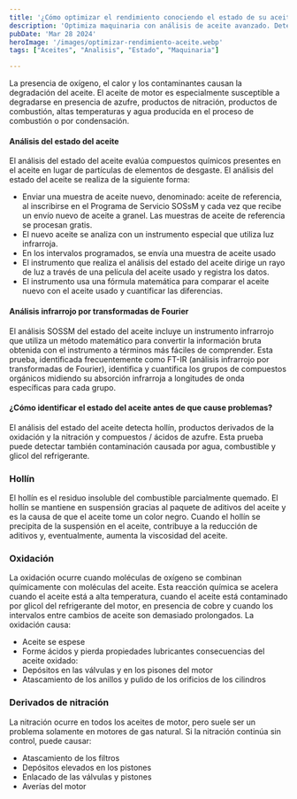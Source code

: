 ```yaml
---
title: '¿Cómo optimizar el rendimiento conociendo el estado de su aceite?'
description: 'Optimiza maquinaria con análisis de aceite avanzado. Detecta y previene fallos'
pubDate: 'Mar 28 2024'
heroImage: '/images/optimizar-rendimiento-aceite.webp'
tags: ["Aceites", "Analisis", "Estado", "Maquinaria"]

---
```

La presencia de oxígeno, el calor y los contaminantes causan la degradación del aceite. El aceite de motor es especialmente susceptible a degradarse en presencia de azufre, productos de nitración, productos de combustión, altas temperaturas y agua producida en el proceso de combustión o por condensación.

#### Análisis del estado del aceite
El análisis del estado del aceite evalúa compuestos químicos presentes en el aceite en lugar de partículas de elementos de desgaste. El análisis del estado del aceite se realiza de la siguiente forma:
- Enviar una muestra de aceite nuevo, denominado: aceite de referencia, al inscribirse en el Programa de Servicio SOSsM y cada vez que recibe un envío nuevo de aceite a granel. Las muestras de aceite de referencia se procesan gratis.
- El nuevo aceite se analiza con un instrumento especial que utiliza luz infrarroja.
- En los intervalos programados, se envía una muestra de aceite usado
- El instrumento que realiza el análisis del estado del aceite dirige un rayo de luz a través de una película del aceite usado y registra los datos.
- El instrumento usa una fórmula matemática para comparar el aceite nuevo con el aceite usado y cuantificar las diferencias.
#### Análisis infrarrojo por transformadas de Fourier
El análisis SOSSM del estado del aceite incluye un instrumento infrarrojo que utiliza un método matemático para convertir la información bruta obtenida con el instrumento a términos más fáciles de comprender. Esta prueba, identificada frecuentemente como FT-IR (análisis infrarrojo por transformadas de Fourier), identifica y cuantifica los grupos de compuestos orgánicos midiendo su absorción infrarroja a longitudes de onda específicas para cada grupo.
#### ¿Cómo identificar el estado del aceite antes de que cause problemas?
El análisis del estado del aceite detecta hollín, productos derivados de la oxidación y la nitración y compuestos / ácidos de azufre. Esta prueba puede detectar también contaminación causada por agua, combustible y glicol del refrigerante.
### Hollín
El hollín es el residuo insoluble del combustible parcialmente quemado. El hollín se mantiene en suspensión gracias al paquete de aditivos del aceite y es la causa de que el aceite tome un color negro. Cuando el hollín se precipita de la suspensión en el aceite, contribuye a la reducción de aditivos y, eventualmente, aumenta la viscosidad del aceite.
### Oxidación
La oxidación ocurre cuando moléculas de oxígeno se combinan químicamente con moléculas del aceite. Esta reacción química se acelera cuando el aceite está a alta temperatura, cuando el aceite está contaminado por glicol del refrigerante del motor, en presencia de cobre y cuando los intervalos entre cambios de aceite son demasiado prolongados.
La oxidación causa:
- Aceite se espese
- Forme ácidos y pierda propiedades lubricantes
consecuencias del aceite oxidado:
- Depósitos en las válvulas y en los pisones del motor
- Atascamiento de los anillos y pulido de los orificios de los cilindros
### Derivados de nitración
La nitración ocurre en todos los aceites de motor, pero suele ser un problema solamente en motores de gas natural. Si
la nitración continúa sin control, puede causar:
- Atascamiento de los filtros
- Depósitos elevados en los pistones
- Enlacado de las válvulas y pistones
- Averías del motor